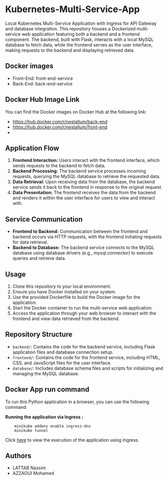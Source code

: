 # Kubernetes-Multi-Service-App
Local Kubernetes Multi-Service Application with Ingress for API Gateway and database integration.
This repository houses a Dockerized multi-service web application featuring both a backend and a frontend component. The backend, built with Flask, interacts with a local MySQL database to fetch data, while the frontend serves as the user interface, making requests to the backend and displaying retrieved data.

## Docker images
-  Front-End: front-end-service
-  Back-End: back-end-service

## Docker Hub Image Link
You can find the Docker images on Docker Hub at the following link:
- https://hub.docker.com/r/nestallum/back-end
- https://hub.docker.com/r/nestallum/front-end
- 
## Application Flow

1. **Frontend Interaction:** Users interact with the frontend interface, which sends requests to the backend to fetch data.
2. **Backend Processing:** The backend service processes incoming requests, querying the MySQL database to retrieve the requested data.
3. **Data Retrieval:** Upon receiving data from the database, the backend service sends it back to the frontend in response to the original request.
4. **Data Presentation:** The frontend receives the data from the backend and renders it within the user interface for users to view and interact with.

## Service Communication

- **Frontend to Backend:** Communication between the frontend and backend occurs via HTTP requests, with the frontend initiating requests for data retrieval.
- **Backend to Database:** The backend service connects to the MySQL database using database drivers (e.g., mysql.connector) to execute queries and retrieve data.

## Usage

1. Clone this repository to your local environment.
2. Ensure you have Docker installed on your system.
3. Use the provided Dockerfile to build the Docker image for the application.
4. Start the Docker container to run the multi-service web application.
5. Access the application through your web browser to interact with the frontend and view data retrieved from the backend.

## Repository Structure

- `backend/`: Contains the code for the backend service, including Flask application files and database connection setup.
- `frontend/`: Contains the code for the frontend service, including HTML, CSS, and JavaScript files for the user interface.
- `database/`: Includes database schema files and scripts for initializing and managing the MySQL database.

## Docker App run command
To run this Python application in a browser, you can use the following command:

**Running the application via Ingress :**


        minikube addons enable ingress-dns
        minikube tunnel

Click [here](https://github.com/Nestallum/Kubernetes-Multi-Service-App/blob/main/Screenshots/ingress.png) to view the execution of the application using Ingress.

## Authors
- LATTAB Nassim
- AZZAOUI Mohamed

